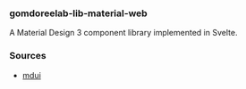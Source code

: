 ### gomdoreelab-lib-material-web

A Material Design 3 component library implemented in Svelte.

### Sources

- [mdui](https://github.com/zdhxiong/mdui)
